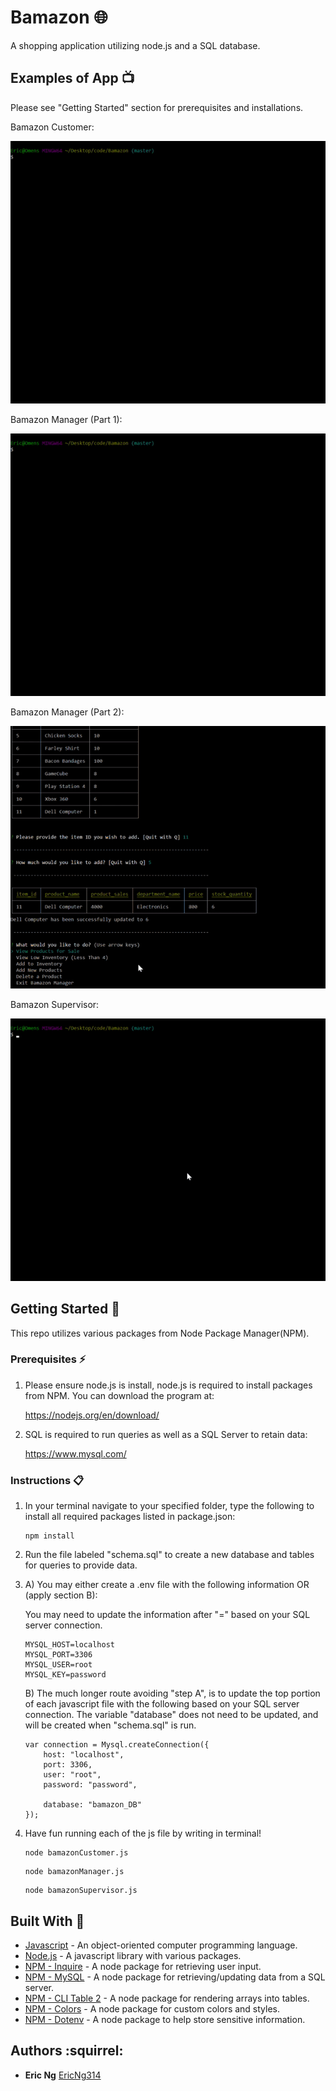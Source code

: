 # Bamazon :globe_with_meridians:

A shopping application utilizing node.js and a SQL database.

## Examples of App :tv:
Please see "Getting Started" section for prerequisites and installations.

Bamazon Customer:

![demo](/assets/BamazonCustomer.gif)


Bamazon Manager (Part 1):

![demo](/assets/BamazonManager_part1.gif)


Bamazon Manager (Part 2):

![demo](/assets/BamazonManager_part2.gif)


Bamazon Supervisor:

![demo](/assets/BamazonSupervisor.gif)


## Getting Started :loudspeaker:
This repo utilizes various packages from Node Package Manager(NPM).

### Prerequisites :zap:
1. Please ensure node.js is install, node.js is required to install packages from NPM. You can download the program at:

    https://nodejs.org/en/download/

2. SQL is required to run queries as well as a SQL Server to retain data:

    https://www.mysql.com/

### Instructions :clipboard:

1. In your terminal navigate to your specified folder, type the following to install all required packages listed in package.json:
    ```
    npm install
    ```

2. Run the file labeled "schema.sql" to create a new database and tables for queries to provide data.

3. A) You may either create a .env file with the following information OR (apply section B):

    You may need to update the information after "=" based on your SQL server connection.

    ```
    MYSQL_HOST=localhost
    MYSQL_PORT=3306
    MYSQL_USER=root
    MYSQL_KEY=password
    ```

    B) The much longer route avoiding "step A", is to update the top portion of each javascript file with the following based on your SQL server connection. The variable "database" does not need to be updated, and will be created when "schema.sql" is run.
    ```
    var connection = Mysql.createConnection({
        host: "localhost",
        port: 3306,
        user: "root",
        password: "password",

        database: "bamazon_DB"
    });
    ```

4. Have fun running each of the js file by writing in terminal!
    ```
    node bamazonCustomer.js
    ```
    ```
    node bamazonManager.js
    ```
    ```
    node bamazonSupervisor.js
    ```

    
## Built With :hammer:
* [Javascript](https://www.javascript.com/) - An object-oriented computer programming language.
* [Node.js](https://nodejs.org/en/) - A javascript library with various packages.
* [NPM - Inquire](https://www.npmjs.com/package/inquirer) - A node package for retrieving user input.
* [NPM - MySQL](https://www.npmjs.com/package/mysql) - A node package for retrieving/updating data from a SQL server.
* [NPM - CLI Table 2](https://www.npmjs.com/package/cli-table2) - A node package for rendering arrays into tables.
* [NPM - Colors](https://www.npmjs.com/package/colors) - A node package for custom colors and styles.
* [NPM - Dotenv](https://www.npmjs.com/package/dotenv) - A node package to help store sensitive information.

## Authors :squirrel: 
* **Eric Ng** [EricNg314](https://github.com/EricNg314)
